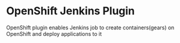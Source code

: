 OpenShift Jenkins Plugin
=========================

OpenShift plugin enables Jenkins job to create containers(gears) on OpenShift and deploy applications to it

